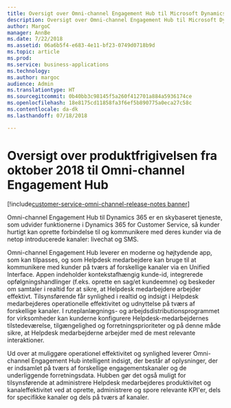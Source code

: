 ```yaml
---
title: Oversigt over Omni-channel Engagement Hub til Microsoft Dynamics 365
description: Oversigt over Omni-channel Engagement Hub til Microsoft Dynamics 365
author: MargoC
manager: AnnBe
ms.date: 7/22/2018
ms.assetid: 06a6b5f4-e683-4e11-bf23-0749d0718b9d
ms.topic: article
ms.prod: 
ms.service: business-applications
ms.technology: 
ms.author: margoc
audience: Admin
ms.translationtype: HT
ms.sourcegitcommit: 0b40bb3c98145f5a260f412701a884a5936174ce
ms.openlocfilehash: 18e8175cd11858fa3f6ef5b890775a0eca27c58c
ms.contentlocale: da-dk
ms.lasthandoff: 07/18/2018

---
```

#  <a name="overview-of-omni-channel-engagement-hub-october-18-release"></a>Oversigt over produktfrigivelsen fra oktober 2018 til Omni-channel Engagement Hub 

[!include[customer-service-omni-channel-release-notes banner](../../includes/customer-service-omni-channel-release-notes.md)]


 
Omni-channel Engagement Hub til Dynamics 365 er en skybaseret tjeneste, som udvider funktionerne i Dynamics 365 for Customer Service, så kunder hurtigt kan oprette forbindelse til og kommunikere med deres kunder via de netop introducerede kanaler: livechat og SMS.  

Omni-channel Engagement Hub leverer en moderne og højtydende app, som kan tilpasses, og som Helpdesk medarbejdere kan bruge til at kommunikere med kunder på tværs af forskellige kanaler via en Unified Interface. Appen indeholder kontekstafhængig kunde-id, integrerede opfølgningshandlinger (f.eks. oprette en sag/et kundeemne) og beskeder om samtaler i realtid for at sikre, at Helpdesk medarbejdere arbejder effektivt. Tilsynsførende får synlighed i realtid og indsigt i Helpdesk medarbejderes operationelle effektivitet og udnyttelse på tværs af forskellige kanaler. I ruteplanlægnings- og arbejdsdistributionsprogrammet for virksomheder kan kunderne konfigurere Helpdesk-medarbejdernes tilstedeværelse, tilgængelighed og forretningsprioriteter og på denne måde sikre, at Helpdesk medarbejderne arbejder med de mest relevante interaktioner.  

Ud over at muliggøre operationel effektivitet og synlighed leverer Omni-channel Engagement Hub intelligent indsigt, der består af oplysninger, der er indsamlet på tværs af forskellige engagementskanaler og de underliggende forretningsdata. Hubben gør det også muligt for tilsynsførende at administrere Helpdesk medarbejderes produktivitet og kanaleffektivitet ved at oprette, administrere og spore relevante KPI'er, dels for specifikke kanaler og dels på tværs af kanaler. 

